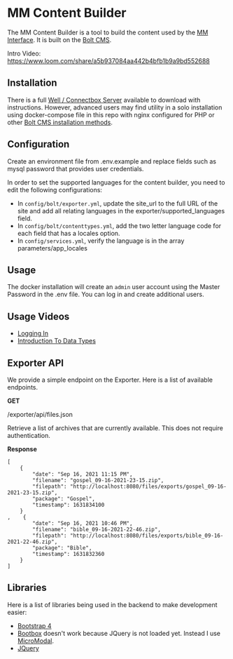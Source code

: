 # MM Content Builder

The MM Content Builder is a tool to build the content used by the [MM Interface](https://github.com/RT-coding-team/mediainterface).  It is built on the [Bolt CMS](https://boltcms.io/).  

Intro Video: https://www.loom.com/share/a5b937084aa442b4bfb1b9a9bd552688

## Installation

There is a full [Well / Connectbox Server](https://github.com/RT-coding-team/chathost) available to download with instructions.  However, advanced users may find utility in a solo installation using docker-compose file in this repo with nginx configured for PHP or other [Bolt CMS installation methods](https://docs.boltcms.io/5.0/installation/installation).

## Configuration

Create an environment file from .env.example and replace fields such as mysql password that provides user credentials.  

In order to set the supported languages for the content builder, you need to edit the following configurations:

- In `config/bolt/exporter.yml`, update the site_url to the full URL of the site and add all relating languages in the exporter/supported_languages field.
- In `config/bolt/contenttypes.yml`, add the two letter language code for each field that has a locales option.
- In `config/services.yml`, verify the language is in the array parameters/app_locales

## Usage

The docker installation will create an `admin` user account using the Master Password in the .env file.  You can log in and create additional users.

## Usage Videos

- [Logging In]()
- [Introduction To Data Types]()

## Exporter API

We provide a simple endpoint on the Exporter.  Here is a list of available endpoints.

**GET**

/exporter/api/files.json

Retrieve a list of archives that are currently available.  This does not require authentication.

**Response**

```
[
    {
        "date": "Sep 16, 2021 11:15 PM",
        "filename": "gospel_09-16-2021-23-15.zip",
        "filepath": "http://localhost:8080/files/exports/gospel_09-16-2021-23-15.zip",
        "package": "Gospel",
        "timestamp": 1631834100
    }
,    {
        "date": "Sep 16, 2021 10:46 PM",
        "filename": "bible_09-16-2021-22-46.zip",
        "filepath": "http://localhost:8080/files/exports/bible_09-16-2021-22-46.zip",
        "package": "Bible",
        "timestamp": 1631832360
    }
]
```

## Libraries

Here is a list of libraries being used in the backend to make development easier:

- [Bootstrap 4](https://getbootstrap.com/docs/4.1/)
- [Bootbox](http://bootboxjs.com/) doesn't work because JQuery is not loaded yet.  Instead I use [MicroModal](https://micromodal.vercel.app/).
- [JQuery](https://api.jquery.com/)
